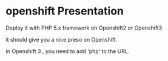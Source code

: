 # openshift Presentation

Deploy it with PHP 5.x framework on Openshift2 or Openshift3

it should give you a nice preso on Openshift.

In Openshift 3 , you need to add 'php' to the URL.
